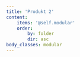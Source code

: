 ```yaml
---
title: 'Produkt 2'
content:
    items: '@self.modular'
    order:
        by: folder
        dir: asc
body_classes: modular
---
```


